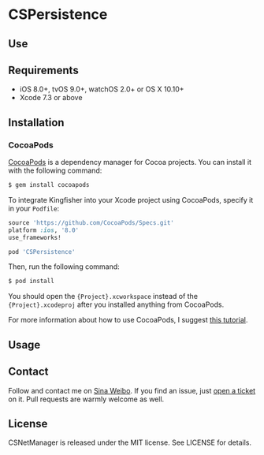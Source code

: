 # CSPersistence
## Use


## Requirements

* iOS 8.0+, tvOS 9.0+, watchOS 2.0+ or OS X 10.10+
* Xcode 7.3 or above



## Installation

### CocoaPods

[CocoaPods](http://cocoapods.org) is a dependency manager for Cocoa projects. You can install it with the following command:

``` bash
$ gem install cocoapods
```

To integrate Kingfisher into your Xcode project using CocoaPods, specify it in your `Podfile`:

``` ruby
source 'https://github.com/CocoaPods/Specs.git'
platform :ios, '8.0'
use_frameworks!

pod 'CSPersistence'
```

Then, run the following command:

``` bash
$ pod install
```

You should open the `{Project}.xcworkspace` instead of the `{Project}.xcodeproj` after you installed anything from CocoaPods.

For more information about how to use CocoaPods, I suggest [this tutorial](http://www.raywenderlich.com/64546/introduction-to-cocoapods-2).

## Usage


## Contact

Follow and contact me on  [Sina Weibo](http://weibo.com/3972041809). If you find an issue, just [open a ticket](https://github.com/lichangsong/CSPersistence/issues/new) on it. Pull requests are warmly welcome as well.

## License

CSNetManager is released under the MIT license. See LICENSE for details.


